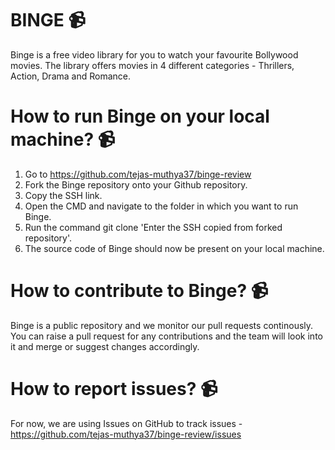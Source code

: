 # BINGE 📹

Binge is a free video library for you to watch your favourite Bollywood movies.
The library offers movies in 4 different categories - Thrillers, Action, Drama and Romance.

# How to run Binge on your local machine? 📹

1. Go to https://github.com/tejas-muthya37/binge-review
2. Fork the Binge repository onto your Github repository.
3. Copy the SSH link.
4. Open the CMD and navigate to the folder in which you want to run Binge.
5. Run the command git clone 'Enter the SSH copied from forked repository'.
6. The source code of Binge should now be present on your local machine.


# How to contribute to Binge? 📹

Binge is a public repository and we monitor our pull requests continously. You can raise a pull request for any contributions and the team will look into it and merge or suggest changes accordingly.

# How to report issues? 📹
For now, we are using Issues on GitHub to track issues - https://github.com/tejas-muthya37/binge-review/issues

